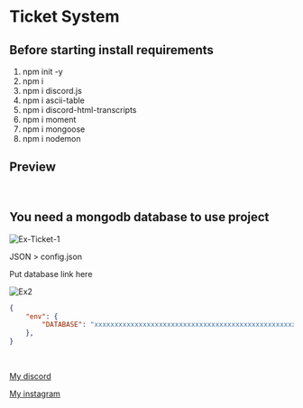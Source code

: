 # Ticket System





## Before starting install requirements

1. npm init -y 
2. npm i
3. npm i discord.js
4. npm i ascii-table
5. npm i discord-html-transcripts
6. npm i moment
7. npm i mongoose
8. npm i nodemon 

## Preview

<br /> 





## You need a mongodb database to use project 



![Ex-Ticket-1](https://user-images.githubusercontent.com/73163422/167252120-2e448778-f7ba-40f3-b42c-593c836d8e35.png)





JSON > config.json

Put database link here

![Ex2](https://user-images.githubusercontent.com/73163422/167236757-ef684325-d28f-40d4-985c-f4a4787ab9bd.png)

```json
{
    "env": {
        "DATABASE": "xxxxxxxxxxxxxxxxxxxxxxxxxxxxxxxxxxxxxxxxxxxxxxxxxxxx",
    },
}
```
<br />

[My discord](https://discord.com/users/757509151390957618)

[My instagram](https://www.instagram.com/notxqs8/)




